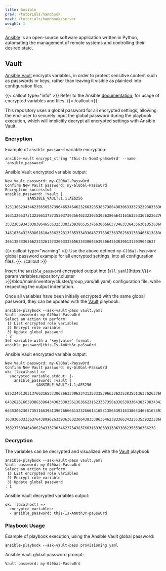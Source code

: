 ```yaml
---
title: Ansible
prev: /tutorials/handbook
next: /tutorials/handbook/server
weight: 1
---
```


[Ansible](https://docs.ansible.com) is an open-source software application written in Python, automating the management of remote systems and controlling their desired state.

<!--more-->

## Vault

[Ansible Vault](https://docs.ansible.com/ansible/latest/vault_guide/vault.html) encrypts variables, in order to protect sensitive content such as passwords or keys, rather than leaving it visible as plaintext into configuration files.

{{< callout type="info" >}}
  Refer to the Ansible [documentation](https://docs.ansible.com/ansible/latest/vault_guide/vault_using_encrypted_content.html), for usage of encrypted variables and files.
{{< /callout >}}

This repository uses a global password for all encrypted settings, allowing the end-user to securely input the global password during the playbook execution, which will implicitly decrypt all encrypted settings with Ansible Vault.

### Encryption

Example of `ansible_password` variable encryption:

```shell
ansible-vault encrypt_string 'this-Is-Som3-paSsw0rd' --name 'ansible_password'
```

Ansible Vault encrypted variable output:

```shell
New Vault password: my-Gl0bal-Passw0rd
Confirm New Vault password: my-Gl0bal-Passw0rd
Encryption successful
ansible_password: !vault |
          $ANSIBLE_VAULT;1.1;AES256
          32313062343462356565373964653464623266323538373864383063333232393833336163343436
          3631326537313236613737353037393564623230353936380a643161633533626236376630353864
          35323639343039386465363233303239386535376630656637346333643563613536366631373466
          3461636432363861610a336232313535333433643737636236376236313334656138336335616262
          36613833363662323261373266333565633430643639366435303061313039643637
```

{{< callout type="warning" >}}
  Use the above defined `my-Gl0bal-Passw0rd` global password example for all encrypted settings, into all configuration files.
{{< /callout >}}

Insert the `ansible_password` encrypted output into [`all.yaml`](https://{{< param variables.repository.cluster >}}/blob/main/inventory/cluster/group_vars/all.yaml) configuration file, while respecting the output indentation.

Once all variables have been initially encrypted with the same global password, they can be updated with the [Vault](/k3s-cluster/wiki/guide/playbooks/vault) playbook:

```shell
ansible-playbook --ask-vault-pass vault.yaml
Vault password: my-Gl0bal-Passw0rd
Select an action to perform:
 1) List encrypted role variables
 2) Encrypt role variable
 3) Update global password
: 2
Set variable with a 'key|value' format:
ansible_password|this-Is-An0th3r-paSsw0rd
```

Ansible Vault encrypted variable output:

```shell
New Vault password: my-Gl0bal-Passw0rd
Confirm New Vault password: my-Gl0bal-Passw0rd
ok: [localhost] =>
  encrypted_variable.stdout: |-
    ansible_password: !vault |
              $ANSIBLE_VAULT;1.1;AES256
              62623461303137663165333062663339623431353335396633623538353136336263366638666665
              6432626166383863396434303330356136366231623337350a336538336438373834343836643630
              66353062303735316639313962666661323266613165313865393163386534656165393333306632
              3630366333363764380a626339363632306438333063646238336634323535393233366539643662
              36323730346430623433373034623734383766316330333138633862353530366238
```

### Decryption

The variables can be decrypted and visualized with the [Vault](/k3s-cluster/wiki/guide/playbooks/vault) playbook:

```shell
ansible-playbook --ask-vault-pass vault.yaml
Vault password: my-Gl0bal-Passw0rd
Select an action to perform:
 1) List encrypted role variables
 2) Encrypt role variable
 3) Update global password
: 1
```

Ansible Vault decrypted variables output:

```shell
ok: [localhost] =>
  encrypted_variables:
  - ansible_password: this-Is-An0th3r-paSsw0rd
```

### Playbook Usage

Example of playbook execution, using the Ansible Vault global password:

```shell
ansible-playbook --ask-vault-pass provisioning.yaml
```

Ansible Vault global password prompt:

```shell
Vault password: my-Gl0bal-Passw0rd
```
